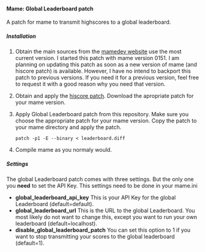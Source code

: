 #### Mame: Global Leaderboard patch

A patch for mame to transmit highscores to a global leaderboard.

##### Installation
1. Obtain the main sources from the [mamedev website](http://www.mamedev.org/release.html) use the most current version. I started this patch with mame version 0151. I am planning on updating this patch as soon as a new version of mame (and hiscore patch) is available. However, I have no intend to backport this patch to previous versions. If you need it for a previous version, feel free to request it with a good reason why you need that version.
2. Obtain and apply the [hiscore patch](http://forum.arcadecontrols.com/index.php?topic=64298.0). Download the apropriate patch for your mame version.
3. Apply Global Leaderboard patch from this repository. Make sure you choose the appropriate patch for your mame version. Copy the patch to your mame directory and apply the patch.

   ```patch -p1 -E --binary < leaderboard.diff```

4. Compile mame as you normaly would.

##### Settings
The global Leaderboard patch comes with three settings. But the only one you **need** to set the API Key. This settings need to be done in your mame.ini

* **global_leaderboard_api_key** This is your API Key for the global Leaderboard (default=default).
* **global_leaderboard_url** This is the URL to the global Leaderboard. You most likely do not want to change this, except you want to run your own leaderboard (default=localhost).
* **disable_global_leaderboard_patch** You can set this option to 1 if you want to stop transmitting your scores to the global leaderboard (default=1).
